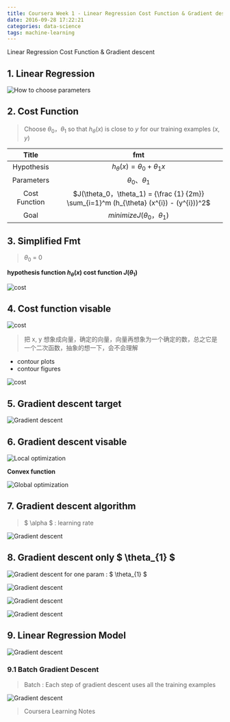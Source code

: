 ```yaml
---
title: Coursera Week 1 - Linear Regression Cost Function & Gradient descent
date: 2016-09-28 17:22:21
categories: data-science
tags: machine-learning
---
```


Linear Regression Cost Function & Gradient descent

<!-- more -->

## 1. Linear Regression

![How to choose parameters][1]

## 2. Cost Function

> Choose $\theta_0，\theta_1$ so that $h_{\theta} (x)$ is close to $y$ for our training examples ${(x, y)}$

Title | fmt
:-------: | :-------:
Hypothesis | $h_{\theta}  (x) = \theta_0 + \theta_1 x$
Parameters | $\theta_0 、\theta_1$
Cost Function | $J(\theta_0，\theta_1) = {\frac {1} {2m}} \sum_{i=1}^m (h_{\theta} (x^{i}) - (y^{i}))^2$
Goal | $minimize J(\theta_0，\theta_1)$

## 3. Simplified Fmt 

> $\theta_0$ = 0

**hypothesis function $h_{\theta} (x)$  cost function $J(\theta_1)$**

![cost][3]

## 4. Cost function visable

![cost][4]

> 把 x, y 想象成向量，确定的向量，向量再想象为一个确定的数，总之它是一个二次函数，抽象的想一下，会不会理解

- contour plots
- contour figures

![cost][5]

## 5. Gradient descent target

![Gradient descent][6]

## 6. Gradient descent visable

![Local optimization][7]

**Convex function**

![Global optimization][8]

## 7. Gradient descent algorithm

> $ \alpha $ : learning rate

![Gradient descent][9]

## 8. Gradient descent only $ \theta_{1} $

![Gradient descent for one param : $ \theta_{1} $][10]

![Gradient descent][11]

![Gradient descent][12]

![Gradient descent][13]

## 9. Linear Regression Model

![Gradient descent][14]

### 9.1 Batch Gradient Descent

> Batch : Each step of gradient descent uses all the training examples

![Gradient descent][15]

> Coursera Learning Notes

[1]: /images/ml/coursera/ml-ng-w1-02-1.png
[2]: /images/ml/coursera/ml-ng-w1-02-2.png
[3]: /images/ml/coursera/ml-ng-w1-02-3.png
[4]: /images/ml/coursera/ml-ng-w1-02-4.png
[5]: /images/ml/coursera/ml-ng-w1-02-5.png

[6]: /images/ml/coursera/ml-ng-w1-02-6.png
[7]: /images/ml/coursera/ml-ng-w1-02-7.png
[8]: /images/ml/coursera/ml-ng-w1-02-8.png
[9]: /images/ml/coursera/ml-ng-w1-02-9.png
[10]: /images/ml/coursera/ml-ng-w1-02-10.png
[11]: /images/ml/coursera/ml-ng-w1-02-11.png
[12]: /images/ml/coursera/ml-ng-w1-02-12.png
[13]: /images/ml/coursera/ml-ng-w1-02-13.png
[14]: /images/ml/coursera/ml-ng-w1-02-14.png
[15]: /images/ml/coursera/ml-ng-w1-02-15.png
